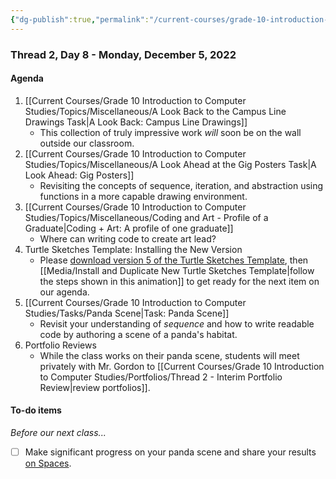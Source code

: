 ```yaml
---
{"dg-publish":true,"permalink":"/current-courses/grade-10-introduction-to-computer-studies/section-1/thread-2/day-8/","dgHomeLink":false}
---
```


### Thread 2, Day 8 - Monday, December 5, 2022
#### Agenda

1. [[Current Courses/Grade 10 Introduction to Computer Studies/Topics/Miscellaneous/A Look Back to the Campus Line Drawings Task|A Look Back: Campus Line Drawings]]
	- This collection of truly impressive work *will* soon be on the wall outside our classroom.
2. [[Current Courses/Grade 10 Introduction to Computer Studies/Topics/Miscellaneous/A Look Ahead at the Gig Posters Task|A Look Ahead: Gig Posters]]
	- Revisiting the concepts of sequence, iteration, and abstraction using functions in a more capable drawing environment.
3. [[Current Courses/Grade 10 Introduction to Computer Studies/Topics/Miscellaneous/Coding and Art - Profile of a Graduate|Coding + Art: A profile of one graduate]]
	- Where can writing code to create art lead?
4. Turtle Sketches Template: Installing the New Version
	- Please [download version 5 of the Turtle Sketches Template](https://www.icloud.com/iclouddrive/067aWMvIpKPy582rk6zbL31wg#Turtle_Sketches_Template_-_v5), then [[Media/Install and Duplicate New Turtle Sketches Template|follow the steps shown in this animation]] to get ready for the next item on our agenda.
5. [[Current Courses/Grade 10 Introduction to Computer Studies/Tasks/Panda Scene|Task: Panda Scene]]
	- Revisit your understanding of *sequence* and how to write readable code by authoring a scene of a panda's habitat.
6. Portfolio Reviews
	- While the class works on their panda scene, students will meet privately with Mr. Gordon to [[Current Courses/Grade 10 Introduction to Computer Studies/Portfolios/Thread 2 - Interim Portfolio Review|review portfolios]].

#### To-do items
*Before our next class...*

- [ ] Make significant progress on your panda scene and share your results [on Spaces](https://ca.spacesedu.com/).